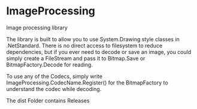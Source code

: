# ImageProcessing
Image processing library

The library is built to allow you to use System.Drawing style classes in .NetStandard. There is no direct access to filesystem to reduce dependencies, but if you ever need to decode or save an image, you could simply create a FileStream and pass it to Bitmap.Save or BitmapFactory.Decode for reading.

To use any of the Codecs, simply write ImageProcessing.CodecName.Register() for the BitmapFactory to understand the codec while decoding.

The dist Folder contains Releases